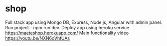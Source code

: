 # shop
Full stack app using Mongo DB, Express, Node js, Angular with admin panel.
Run project - npm run dev.
Deploy app using heroku service https://maeteshop.herokuapp.com/
Main functionality video https://youtu.be/NXN6oVhtUAs
